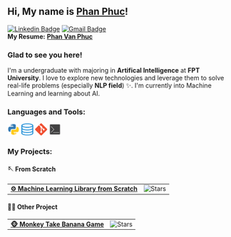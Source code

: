 ## Hi, My name is [Phan Phuc](https://github.com/pphuc25)!

[![Linkedin Badge](https://img.shields.io/badge/LinkedIn-0077B5?style=for-the-badge&logo=linkedin&logoColor=white)](https://www.linkedin.com/in/hiamdiu/)
[![Gmail Badge](https://img.shields.io/badge/Gmail-D14836?style=for-the-badge&logo=gmail&logoColor=white)](https://mail.google.com/mail/u/0/#inbox?compose=GTvVlcSMTRsbLtgqfkStwMjGrTBCzTvdsBlwqlBqfRJqVMSWwCDpKltjWfNKsVlkShHfQxqmqSDGb)
</br>
**My Resume:**  [**Phan Van Phuc**](Phan-Van-Phuc-resume.pdf)
<!-- [![Twitter Badge](https://img.shields.io/badge/-Twitter-00acee?style=flat-square&logo=Twitter&logoColor=white)](https://twitter.com/iampavangandhi) -->
<!-- [![Website Badge](https://img.shields.io/badge/Website-3b5998?style=flat-square&logo=google-chrome&logoColor=white)](https://iampavangandhi.github.io/) -->

### Glad to see you here! &nbsp;

I'm a undergraduate with majoring in **Artifical Intelligence** at **FPT University**. I love to explore new technologies and leverage them to solve real-life problems (especially **NLP field**) ✨. I'm currently into Machine Learning and learning about AI.

<!-- Like My Work?

<a href="https://www.buymeacoffee.com/iampavangandhi" target="_blank"><img src="https://cdn.buymeacoffee.com/buttons/v2/default-yellow.png" alt="Buy Me A Coffee" height="60px" width="217px" ></a>
[![](https://gitwar.herokuapp.com/badge?username=iampavangandhi&label=Gitwar%20Profile%20Score&style=for-the-badge&color=0088cc)](https://gitwar.herokuapp.com/) -->

<!-- <img align="right" height="250" width="375" alt="" src="https://raw.githubusercontent.com/iampavangandhi/iampavangandhi/master/gifs/coder.gif" /> -->

<!-- ### Talking about Personal Stuffs:

- 🛠 &nbsp; I’m currently working with **Python**, **SQL**
- 🚀 &nbsp; I’m currently learning Full Stack Development.
- 📫 &nbsp; How to reach me: pavangandhi100@gmail.com.
- 📝 &nbsp; Checkout my [Resume](https://github.com/iampavangandhi/iampavangandhi/blob/master/resume.pdf).

### My Absolute Favorites:

- 💻 &nbsp; I love exploring new tech stack and building cool stuffs.
- 📰 &nbsp; Reading & writing tech blogs whenever possible.
- 🍕 &nbsp; Hackathons, meetups & tech events. -->

### Languages and Tools:
<!-- ![my_image](icon/python.png =27x27) -->
<code><img src="icon/python.png" width="27" height="27" /></code>
<code><img src="icon/SQL.png" width="27" height="27" /></code>
<code><img src="icon/git.png" width="27" height="27" /></code>
<code><img src="icon/terminal.png" width="27" height="27" /></code>

<!--
<code><img height="25" src="https://raw.githubusercontent.com/github/explore/80688e429a7d4ef2fca1e82350fe8e3517d3494d/topics/sass/sass.png" alt="sass"></code>
-->



### My Projects:

<!-- <details>	
  <summary><b>⚡ Github Stats</b></summary>

  <br />
  <img height="180" src="https://github-readme-stats.vercel.app/api?username=iampavangandhi&show_icons=true&hide_border=true&&count_private=true&include_all_commits=true" />
  <img height="180em" src="https://github-readme-stats.vercel.app/api/top-langs/?username=iampavangandhi&exclude_repo=KNN-Image-Classification&show_icons=true&hide_border=true&layout=compact&langs_count=8"/>
</details>

<details>	
  <summary><b>☄️ Github Streaks</b></summary>

  <br />
  <img height="180em" src="https://github-readme-streak-stats.herokuapp.com/?user=iampavangandhi&hide_border=true" />
</details> -->

<!-- <details> -->
<!-- <summary><b>🖼️ Computer Vision</b></summary>
<table>
  <tr>
    <td><a href="https://github.com/iampavangandhi/Gitwar"><b>🚀 </b></a></td>
    <td><img alt="Stars" src="https://img.shields.io/github/stars/iampavangandhi/Gitwar?style=flat-square&labelColor=343b41"/></td>
  </tr>
  <tr>
    <td><a href="https://github.com/iampavangandhi/TradeByte"><b>💸 TradeByte</b></a></td>
    <td><img alt="Stars" src="https://img.shields.io/github/stars/iampavangandhi/TradeByte?style=flat-square&labelColor=343b41"/></td>
  </tr>
  <tr>
    <td><a href="https://github.com/iampavangandhi/TheNodeCourse"><b>👨🏻‍💻 TheNodeCourse</b></a></td>
    <td><img src="https://img.shields.io/github/stars/iampavangandhi/TheNodeCourse?style=flat-square&labelColor=343b41"/></td>
  </tr>
  <tr>
    <td><a href="https://github.com/iampavangandhi/iampavangandhi"><b>🤓 iampavangandhi</b></a></td>
    <td><img alt="Stars" src="https://img.shields.io/github/stars/iampavangandhi/iampavangandhi?style=flat-square&labelColor=343b41"/></td>
    </tr>
</table> -->


<!-- <br />
<summary><b>📃 Natural Language Processing</b></summary> -->

<!-- <br />
<summary><b>🎤 Speech</b></summary> -->

#### 🪡 From Scratch
<table>
  <tr>
    <td>
      <a href="https://github.com/AI-Coffee/mllib-from-scratch">
        <b>⚙️ Machine Learning Library from Scratch</b>
      </a>
    </td>
<!--     <td><img alt="Stars" src="https://img.shields.io/github/stars/AI-Coffee/mllib-from-scratch"/></td> -->
	  <td><img alt="Stars" src="https://img.shields.io/github/stars/AI-Coffee/mllib-from-scratch?color=%23FFFF66&style=flat-square"/></td>
  </tr>
</table>

<!-- <br /> -->
#### 🏌️‍♂️ Other Project
<table>
  <tr>
    <td>
      <a href="https://github.com/pphuc25/Monkey-take-banana">
        <b>🐵 Monkey Take Banana Game</b>
      </a>
    </td>
    <td><img alt="Stars" src="https://img.shields.io/github/stars/pphuc25/Monkey-take-banana?color=%23FFFF66&style=flat-square"/></td>
  </tr>
</table>
 
<!-- <details>	
  <br />
  <summary><b>⚙️ Things I use to get stuff done</b></summary>
  	<ul>
  	    <li><b>OS:</b> Ubuntu 20.04</li>
	    <li><b>Laptop: </b> HP Elitebook (i5)</li>
  	    <li><b>Browser: </b> Firefox Web Browser</li>
	    <li><b>Terminal: </b> ZSH: Oh My Zsh (PowerLevel10k)</li>
	    <li><b>Code Editor:</b> VSCode - The best editor out there.</li>
	    <li><b>To Stay Updated:</b> Dev.to, Medium, Linkedin and Twitter.</li>
	    <br />
	⚛️ Checkout My VSCode Configrations <a href="https://gist.github.com/iampavangandhi/039b1dc5a7cdcb007ab3691814d53130">Here</a>.
	</ul>	
</details> -->

<!-- #

<div align="center">

### Show some ❤️ by starring some of the repositories!

</div> -->
